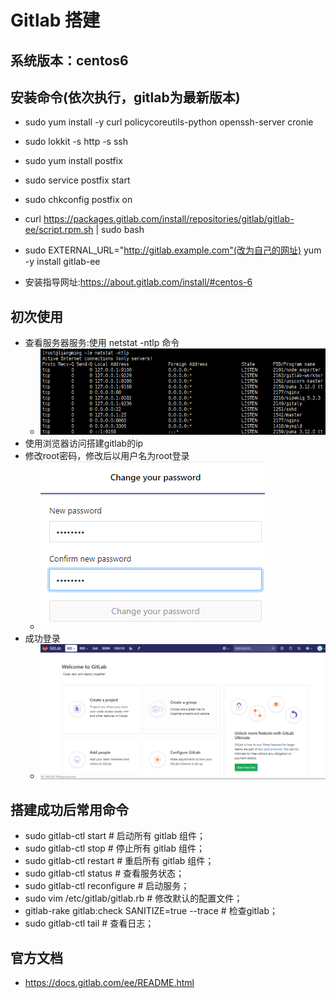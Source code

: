 # Gitlab 搭建

## 系统版本：centos6

## 安装命令(依次执行，gitlab为最新版本)
- sudo yum install -y curl policycoreutils-python openssh-server cronie
- sudo lokkit -s http -s ssh
- sudo yum install postfix
- sudo service postfix start
- sudo chkconfig postfix on
- curl https://packages.gitlab.com/install/repositories/gitlab/gitlab-ee/script.rpm.sh | sudo bash
- sudo EXTERNAL_URL="http://gitlab.example.com"(改为自己的网址) yum -y install gitlab-ee

- 安装指导网址:https://about.gitlab.com/install/#centos-6

## 初次使用
- 查看服务器服务:使用 netstat -ntlp 命令
	- ![service](pic/gitlab_serv.png) 
- 使用浏览器访问搭建gitlab的ip
- 修改root密码，修改后以用户名为root登录
	- ![passwd](pic/gitlab_passwd.png)
- 成功登录
	- ![success](pic/gitlab_suc.png)

## 搭建成功后常用命令
- sudo gitlab-ctl start    # 启动所有 gitlab 组件；
- sudo gitlab-ctl stop        # 停止所有 gitlab 组件；
- sudo gitlab-ctl restart        # 重启所有 gitlab 组件；
- sudo gitlab-ctl status        # 查看服务状态；
- sudo gitlab-ctl reconfigure        # 启动服务；
- sudo vim /etc/gitlab/gitlab.rb        # 修改默认的配置文件；
- gitlab-rake gitlab:check SANITIZE=true --trace    # 检查gitlab；
- sudo gitlab-ctl tail        # 查看日志；

## 官方文档
- https://docs.gitlab.com/ee/README.html
